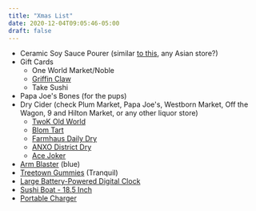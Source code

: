 ```yaml
---
title: "Xmas List"
date: 2020-12-04T09:05:46-05:00
draft: false
---
```


* Ceramic Soy Sauce Pourer (similar [to this](https://www.amazon.com/dp/B0848K63ZK/ref=twister_B0848V8Z4Z?_encoding=UTF8&psc=1), any Asian store?)
* Gift Cards
    * One World Market/Noble
    * [Griffin Claw](http://shop.griffinclawbrewingcompany.com/gift-certificates/)
    * Take Sushi
* Papa Joe's Bones (for the pups)
* Dry Cider (check Plum Market, Papa Joe's, Westborn Market, Off the Wagon,
9 and Hilton Market, or any other liquor store)
    * [TwoK Old World](https://www.google.com/imgres?imgurl=http://www.twokfarms.com/wp-content/uploads/2019/09/oldworld1.png&imgrefurl=http://www.twokfarms.com/old-world/&tbnid=94OmeJ4ee7K1VM&vet=1&docid=DOE_lQFYJX8WUM&w=400&h=600&source=sh/x/im)
    * [Blom Tart](https://www.google.com/imgres?imgurl=https://untappd.akamaized.net/photos/2020_08_21/984f415368b20febd1e11634e8f946bc_640x640.jpg&imgrefurl=https://untappd.com/b/blom-meadworks-tart-cider/3011238&tbnid=Plm7ZC2NyDJhgM&vet=1&docid=pxgAFHPeH-LKMM&w=640&h=640&source=sh/x/im)
    * [Farmhaus Daily Dry](https://www.google.com/imgres?imgurl=http://storage.googleapis.com/cdn.vinoshipper.com/wine/22628/d57db0b5-b6b3-406b-8720-d072db273d57.png&imgrefurl=https://shopciders.com/farmhaus_cider_co/trocken_dry_-_4_cans_20,079&tbnid=d2hEolj_DHhmTM&vet=1&docid=Zp3HBpXhyAT9fM&w=385&h=600&itg=1&source=sh/x/im)
    * [ANXO District Dry](https://www.google.com/imgres?imgurl=https://dydza6t6xitx6.cloudfront.net/ci-anxo-district-dry-7c1340e34ae780fb.jpeg&imgrefurl=https://drizly.com/cider/anxo-district-dry/p94047&tbnid=P_3FN5FxHNl2YM&vet=1&docid=xx7ykHxV6NGgCM&w=400&h=600&source=sh/x/im)
    * [Ace Joker](https://www.google.com/imgres?imgurl=https://cdn.shopify.com/s/files/1/0227/0581/products/Ace-Cider-Joker-Dry-Hard-Cider-12OZ-CAN_620x.jpg?v%3D1595310908&imgrefurl=https://craftshack.com/products/ace-cider-joker-dry-hard-cider&tbnid=1WF_igS_iZYmwM&vet=1&docid=WY4R0k61Oec-DM&w=480&h=480&source=sh/x/im)
* [Arm Blaster](https://www.amazon.com/RIMSports-Blaster-Isolator-Bodybuilders-Weightlifters/dp/B075GCGTDT?th=1&psc=1) (blue)
* [Treetown Gummies](https://weedmaps.com/brands/treetown/products/treetown-tranquil-dragonfruit-gummies-1-thc-2-cbd?filter%5BbadgedOnly%5D=true&origin=brand) (Tranquil)
* [Large Battery-Powered Digital Clock](https://www.amazon.com/Marathon-Atomic-Self-Setting-Self-Adjusting-timezones/dp/B07C248LQW/ref=mp_s_a_1_5?dchild=1&keywords=battery+operated+digital+wall+clock&qid=1606514572&sr=8-5)
* [Sushi Boat - 18.5 Inch](https://www.amazon.com/JapanBargain-S-4120-Japanese-Yellow-Sushi/dp/B0042IU1A0/ref=sr_1_11?dchild=1&keywords=sushi%2Bboat&qid=1606533065&s=home-garden&sr=1-11&th=1)
* [Portable Charger](https://www.amazon.com/Luxtude-GlobalTraveler-Certified-Lightning-Compatible/dp/B0797PXV6C/ref=psdc_2407761011_t4_B07WSXPXDB)
